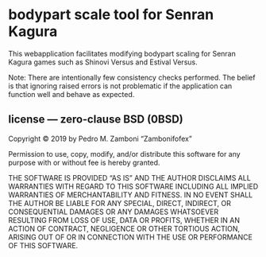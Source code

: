bodypart scale tool for Senran Kagura
===

This webapplication facilitates modifying bodypart scaling for Senran Kagura games such as Shinovi Versus and Estival Versus.

Note: There are intentionally few consistency checks performed. The belief is that ignoring raised errors is not problematic if the application can function well and behave as expected.

license — zero‐clause BSD (0BSD)
---

Copyright © 2019 by Pedro M. Zamboni “Zambonifofex”

Permission to use, copy, modify, and/or distribute this software for any purpose with or without fee is hereby granted.

THE SOFTWARE IS PROVIDED “AS IS” AND THE AUTHOR DISCLAIMS ALL WARRANTIES WITH REGARD TO THIS SOFTWARE INCLUDING ALL IMPLIED WARRANTIES OF MERCHANTABILITY AND FITNESS. IN NO EVENT SHALL THE AUTHOR BE LIABLE FOR ANY SPECIAL, DIRECT, INDIRECT, OR CONSEQUENTIAL DAMAGES OR ANY DAMAGES WHATSOEVER RESULTING FROM LOSS OF USE, DATA OR PROFITS, WHETHER IN AN ACTION OF CONTRACT, NEGLIGENCE OR OTHER TORTIOUS ACTION, ARISING OUT OF OR IN CONNECTION WITH THE USE OR PERFORMANCE OF THIS SOFTWARE.
